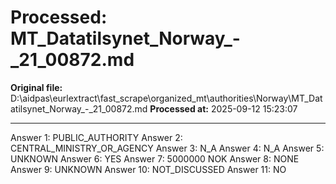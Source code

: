 # Processed: MT_Datatilsynet_Norway_-_21_00872.md

**Original file:** D:\aidpas\eurlextract\fast_scrape\organized_mt\authorities\Norway\MT_Datatilsynet_Norway_-_21_00872.md
**Processed at:** 2025-09-12 15:23:07

---

Answer 1: PUBLIC_AUTHORITY
Answer 2: CENTRAL_MINISTRY_OR_AGENCY
Answer 3: N_A
Answer 4: N_A
Answer 5: UNKNOWN
Answer 6: YES
Answer 7: 5000000 NOK
Answer 8: NONE
Answer 9: UNKNOWN
Answer 10: NOT_DISCUSSED
Answer 11: NO
